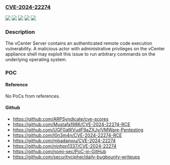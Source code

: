 ### [CVE-2024-22274](https://cve.mitre.org/cgi-bin/cvename.cgi?name=CVE-2024-22274)
![](https://img.shields.io/static/v1?label=Product&message=VMware%20Cloud%20Foundation%20(vCenter%20Server)&color=blue)
![](https://img.shields.io/static/v1?label=Product&message=VMware%20vCenter%20Server&color=blue)
![](https://img.shields.io/static/v1?label=Version&message=5.x%3C%205.1.1%20&color=brighgreen)
![](https://img.shields.io/static/v1?label=Version&message=8.0%3C%208.0%20U2b%20&color=brighgreen)
![](https://img.shields.io/static/v1?label=Vulnerability&message=Authenticated%20remote-code%20execution%20vulnerability&color=brighgreen)

### Description

The vCenter Server contains an authenticated remote code execution vulnerability. A malicious actor with administrative privileges on the vCenter appliance shell may exploit this issue to run arbitrary commands on the underlying operating system.

### POC

#### Reference
No PoCs from references.

#### Github
- https://github.com/ARPSyndicate/cve-scores
- https://github.com/Mustafa1986/CVE-2024-22274-RCE
- https://github.com/UGF0aWVudF9aZXJv/VMWare-Pentesting
- https://github.com/l0n3m4n/CVE-2024-22274-RCE
- https://github.com/mbadanoiu/CVE-2024-22274
- https://github.com/ninhpn1337/CVE-2024-22274
- https://github.com/nomi-sec/PoC-in-GitHub
- https://github.com/securitycipher/daily-bugbounty-writeups

